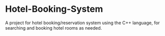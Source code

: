 # Hotel-Booking-System
A project for hotel booking/reservation system using the C++ language, for searching and booking hotel rooms as needed.
